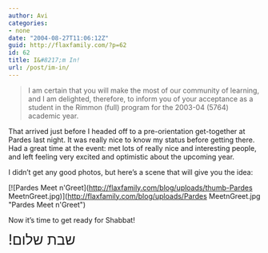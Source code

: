 ```yaml
---
author: Avi
categories:
- none
date: "2004-08-27T11:06:12Z"
guid: http://flaxfamily.com/?p=62
id: 62
title: I&#8217;m In!
url: /post/im-in/
---
```

> I am certain that you will make the most of our community of learning, and I am delighted, therefore, to inform you of your acceptance as a student in the Rimmon (full) program for the 2003-04 (5764) academic year.

That arrived just before I headed off to a pre-orientation get-together at Pardes last night. It was really nice to know my status before getting there. Had a great time at the event: met lots of really nice and interesting people, and left feeling very excited and optimistic about the upcoming year.

I didn&#8217;t get any good photos, but here&#8217;s a scene that will give you the idea:

[![Pardes Meet n'Greet](http://flaxfamily.com/blog/uploads/thumb-Pardes MeetnGreet.jpg)](http://flaxfamily.com/blog/uploads/Pardes MeetnGreet.jpg "Pardes Meet n'Greet")

Now it&#8217;s time to get ready for Shabbat!

<span style="font-size: 200%;">!&#1513;&#1489;&#1514; &#1513;&#1500;&#1493;&#1501;</span>